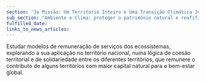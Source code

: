 ```yaml
---
section: '3a Missão: Um Território Inteiro e Uma Transição Climática Justa'
sub_section: "Ambiente e Clima: proteger o património natural e reafifirmar a liderança na redução de emissões"
fulfilled_date:
links_to_news_articles:
---
```


Estudar modelos de remuneração de serviços dos ecossistemas, explorando a sua aplicação no território nacional, numa lógica de coesão territorial e de solidariedade entre os diferentes territórios, que remunere o contributo de alguns territórios com maior capital natural para o bem-estar global.